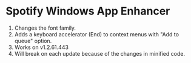 # Spotify Windows App Enhancer

1. Changes the font family.
2. Adds a keyboard accelerator (End) to context menus with "Add to queue" option.
3. Works on v1.2.61.443
4. Will break on each update because of the changes in minified code.
